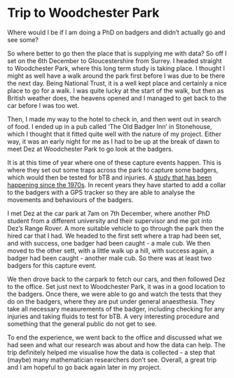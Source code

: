 # Trip to Woodchester Park

Where would I be if I am doing a PhD on badgers and didn’t actually go and see some? 

So where better to go then the place that is supplying me with data? So off I set on the 6th December to Gloucestershire from Surrey. I headed straight to Woodchester Park, where this long term study is taking place. I thought I might as well have a walk around the park first before I was due to be there the next day. Being National Trust, it is a well kept place and certainly a nice place to go for a walk. I was quite lucky at the start of the walk, but then as British weather does, the heavens opened and I managed to get back to the car before I was too wet.

Then, I made my way to the hotel to check in, and then went out in search of food. I ended up in a pub called ‘The Old Badger Inn’ in Stonehouse, which I thought that it fitted quite well with the nature of my project. Either way, it was an early night for me as I had to be up at the break of dawn to meet Dez at Woodchester Park to go look at the badgers.

It is at this time of year where one of these capture events happen. This is where they set out some traps across the park to capture some badgers, which would then be tested for bTB and injuries. A [study that has been happening since the 1970s](https://www.gla.ac.uk/media/Media_538509_smxx.pdf). In recent years they have started to add a collar to the badgers with a GPS tracker so they are able to analyse the movements and behaviours of the badgers.

I met Dez at the car park at 7am on 7th December, where another PhD student from a different university and their supervisor and me got into Dez’s Range Rover. A more suitable vehicle to go through the park then the hired car that I had. We headed to the first sett where a trap had been set, and with success, one badger had been caught - a male cub. We then moved to the other sett, with a little walk up a hill, with success again, a badger had been caught - another male cub. So there was at least two badgers for this capture event.

We then drove back to the carpark to fetch our cars, and then followed Dez to the office. Set just next to Woodchester Park, it was in a good location to the badgers. Once there, we were able to go and watch the tests that they do on the badgers, where they are put under general anaesthesia. They take all necessary measurements of the badger, including checking for any injuries and taking fluids to test for bTB. A very interesting procedure and something that the general public do not get to see. 

To end the experience, we went back to the office and discussed what we had seen and what our research was about and how the data can help. The trip definitely helped me visualise how the data is collected - a step that (maybe) many mathematician researchers don’t see. Overall, a great trip and I am hopeful to go back again later in my project.
